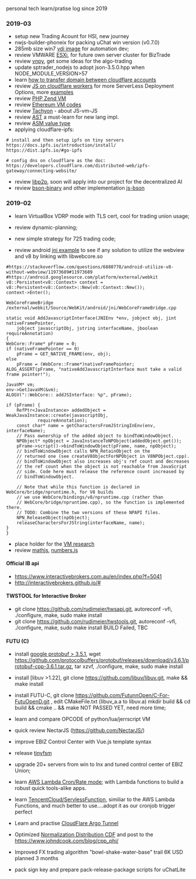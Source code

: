 personal tech learn/pratise log since 2019

### 2019-03

* setup new Trading Acount for HSI, new journey
* nwjs-builder-phoneix for packing uChat win version (v0.7.0)
* 285mb size win7 [vdi image](https://github.com/wanjochan/PartnerNET.Software/blob/master/win7_000_d.7z?raw=true) for automation dev;
* review VMWARE [ESXi](https://www.vmware.com/products/esxi-and-esx.html), for future own server cluster for BizTrade
* review [vnpy](https://github.com/vnpy/vnpy), get some ideas for the algo-trading
* update sptrader_nodejs to adopt json-3.5.0.hpp when NODE_MODULE_VERSION>57
* learn [how to transfer domain between cloudflare accounts](https://support.cloudflare.com/hc/en-us/articles/204615358-How-to-move-domains-between-Cloudflare-accounts)
* review [JS on cloudflare workers](https://cloudflareworkers.com/) for more ServerLess Deployment Options, more [examples](https://developers.cloudflare.com/workers/writing-workers/blog-posts/)
* review [PHP Zend VM](http://joshuais.me/php-zend-vm/)
* review [Ethereum VM codes](https://ethervm.io)
* review [Tachyon](https://github.com/Tachyon-Team/Tachyon.git) - about JS-vm-JS
* review [AST](https://en.wikipedia.org/wiki/Abstract_syntax_tree) a must-learn for new lang impl.
* review [ASM value type](http://asmjs.org/spec/latest/#value-types)
* applying cloudflare-ipfs:
```
# install and then setup ipfs on tiny servers
https://docs.ipfs.io/introduction/install/
https://dist.ipfs.io/#go-ipfs

# config dns on cloudflare as the doc:
https://developers.cloudflare.com/distributed-web/ipfs-gateway/connecting-website/
```
* review [libp2p](https://libp2p.io/implementations/), soon will apply into our project for the decentralized AI
* review [bson-binary](https://github.com/mongodb/js-bson/blob/master/lib/binary.js) and other implementation [js-bson](https://github.com/muhmi/javascript-bson/blob/master/lib/bson.js)

### 2019-02

* learn VirtualBox VDRP mode with TLS cert, cool for trading union usage;
* review dynamic-planning;
* new simple strategy for 725 trading code;

* review android [jni example](https://github.com/googlesamples/android-ndk/blob/master/hello-jniCallback/app/src/main/cpp/hello-jnicallback.c) to see if any solution to utilize the webview and v8 by linking with libwebcore.so
```
#https://stackoverflow.com/questions/6880778/android-utilize-v8-without-webview/11973689#11973689
#https://android.googlesource.com/platform/external/webkit
v8::Persistent<v8::Context> context = v8::Persistent<v8::Context>::New(v8::Context::New());
context->Enter();
```
```
WebCoreFrameBridge
/external/webkit/Source/WebKit/android/jni/WebCoreFrameBridge.cpp

static void AddJavascriptInterface(JNIEnv *env, jobject obj, jint nativeFramePointer,
    jobject javascriptObj, jstring interfaceName, jboolean requireAnnotation)
{
WebCore::Frame* pFrame = 0;
if (nativeFramePointer == 0)
    pFrame = GET_NATIVE_FRAME(env, obj);
else
    pFrame = (WebCore::Frame*)nativeFramePointer;
ALOG_ASSERT(pFrame, "nativeAddJavascriptInterface must take a valid frame pointer!");

JavaVM* vm;
env->GetJavaVM(&vm);
ALOGV("::WebCore:: addJSInterface: %p", pFrame);

if (pFrame) {
    RefPtr<JavaInstance> addedObject = WeakJavaInstance::create(javascriptObj,
            requireAnnotation);
    const char* name = getCharactersFromJStringInEnv(env, interfaceName);
    // Pass ownership of the added object to bindToWindowObject.
    NPObject* npObject = JavaInstanceToNPObject(addedObject.get());
    pFrame->script()->bindToWindowObject(pFrame, name, npObject);
    // bindToWindowObject calls NPN_RetainObject on the
    // returned one (see createV8ObjectForNPObject in V8NPObject.cpp).
    // bindToWindowObject also increases obj's ref count and decreases
    // the ref count when the object is not reachable from JavaScript
    // side. Code here must release the reference count increased by
    // bindToWindowObject.

    // Note that while this function is declared in WebCore/bridge/npruntime.h, for V8 builds
    // we use WebCore/bindings/v8/npruntime.cpp (rather than
    // WebCore/bridge/npruntime.cpp), so the function is implemented there.
    // TODO: Combine the two versions of these NPAPI files.
    NPN_ReleaseObject(npObject);
    releaseCharactersForJString(interfaceName, name);
}
}
```

* place holder for the [VM research](https://docs.google.com/document/d/1udOtqnWSzmhLBCRVEOQCUs_Kj3b81Y_YIDZW8laNbz8/edit)
* review [mathjs](http://mathjs.org/download.html), [numbers.js](https://github.com/numbers/numbers.js)

#### Official IB api

* https://www.interactivebrokers.com.au/en/index.php?f=5041
* http://interactivebrokers.github.io/#

#### TWSTOOL for Interactive Broker

* git clone https://github.com/rudimeier/twsapi.git, autoreconf -vfi, ./configure, make, sudo make install
* git clone https://github.com/rudimeier/twstools.git, autoreconf -vfi, ./configure, make, sudo make install
BUILD Failed, TBC

#### FUTU (C)
* install [google protobuf > 3.5.1](https://github.com/protocolbuffers/protobuf/releases), wget https://github.com/protocolbuffers/protobuf/releases/download/v3.6.1/protobuf-cpp-3.6.1.tar.gz, tar xzvf, ./configure, make, sudo make install
* install [libuv >1.22], git clone https://github.com/libuv/libuv.git, make && make install
* install FUTU-C, git clone https://github.com/FutunnOpen/C-For-FutuOpenD.git , edit CMakeFile.txt (libuv_a.a to libuv.a) mkdir build && cd build && cmake .. && make
NOT PASSED YET, need more time;

* learn and compare OPCODE of python/lua/jerrscript VM
* quick review NectarJS (https://github.com/NectarJS/)
* improve EBIZ Control Center with Vue.js template syntax
* release [tinyfsm](https://github.com/wanjochan/tinyfsm)
* upgrade 20+ servers from win to lnx and tuned control center of EBIZ Union;
* learn [AWS Lambda Cron/Rate mode](https://docs.aws.amazon.com/lambda/latest/dg/tutorial-scheduled-events-schedule-expressions.html); with Lambda functions to build a robust quick tools-alike apps.
* learn [TencentCloud/ServlessFunction](https://console.cloud.tencent.com/scf/list), similiar to the AWS Lambda Functions, and much better to use....adopt it as our cronjob trigger perfect
* Learn and practise [CloudFlare Argo Tunnel](https://www.cloudflare.com/en-au/products/argo-tunnel/)
* Optimized [Normalization Distribution CDF](https://github.com/wanjochan/mini_js_warehouse/blob/master/BlackScholesMerton.js) and post to the https://www.johndcook.com/blog/cpp_phi/
* Improved FX trading algorithm "bowl-shake-water-base" trail 6K USD planned 3 months
* pack sign key and prepare pack-release-package scripts for uChatLite
